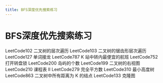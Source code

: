 ```yaml
---
title: BFS深度优先搜索练习
---
```


# BFS深度优先搜索练习

LeetCode102 二叉树的层次遍历
LeetCode103 二叉树的锯齿形层次遍历
LeetCode127 单词接龙
LeetCode787 K 站中转内最便宜的航班
LeetCode752 打开转盘锁
LeetCode200 岛屿的个数
LeetCode199 二叉树的右视图
LeetCode210 课程表 II
LeetCode279 完全平方数
LeetCode310 最小高度树
LeetCode863 二叉树中所有距离为 K 的结点
LeetCode133 克隆图

